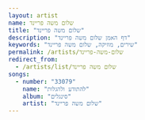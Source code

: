 ```yaml
---
layout: artist
name: שלום משה פריינד
title: "שלום משה פריינד"
description: "דף האמן שלום משה פריינד"
keywords: "שירים, מוזיקה, שלום משה פריינד"
permalink: /artists/שלום-משה-פריינד
redirect_from:
  - /artists/list/שלום משה פריינד
songs:
  - number: "33079"
    name: "להתודע ולהגלות"
    album: "סינגלים"
    artist: "שלום משה פריינד"
---
```

